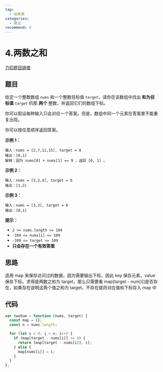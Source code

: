 ```yaml
---
tag:
  - 哈希表
categories:
  - 算法
recommend: 4
---
```


# 4.两数之和

[力扣题目链接](https://leetcode.cn/problems/two-sum/)

## 题目

给定一个整数数组 `nums` 和一个整数目标值 `target`，请你在该数组中找出 **和为目标值** _`target`_ 的那 **两个** 整数，并返回它们的数组下标。

你可以假设每种输入只会对应一个答案。但是，数组中同一个元素在答案里不能重复出现。

你可以按任意顺序返回答案。

**示例 1：**

```
输入：nums = [2,7,11,15], target = 9
输出：[0,1]
解释：因为 nums[0] + nums[1] == 9 ，返回 [0, 1] 。
```

**示例 2：**

```
输入：nums = [3,2,4], target = 6
输出：[1,2]
```

**示例 3：**

```
输入：nums = [3,3], target = 6
输出：[0,1]
```

**提示：**

- `2 <= nums.length <= 104`
- `-109 <= nums[i] <= 109`
- `-109 <= target <= 109`
- **只会存在一个有效答案**

## 思路

适用 map 来保存访问过的数据，因为需要输出下标，因此 key 保存元素，value 保存下标。求得是两数之和为 target，那么只需要看 map[target - num[i]]是否存在，如果存在说明这两个值之和为 target，不存在就将对应值和下标存入 map 中

## 代码

```js
var twoSum = function (nums, target) {
  const map = {};
  const n = nums.length;

  for (let i = 0; i < n; i++) {
    if (map[target - nums[i]] >= 0) {
      return [map[target - nums[i]], i];
    } else {
      map[nums[i]] = i;
    }
  }
};
```
